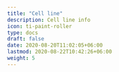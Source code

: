 ```yaml
---
title: "Cell line"
description: Cell line info
icon: ti-paint-roller
type: docs
draft: false
date: 2020-08-20T11:02:05+06:00
lastmod: 2020-08-22T10:42:26+06:00
weight: 5
---
```



